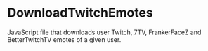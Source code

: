 # DownloadTwitchEmotes
JavaScript file that downloads user Twitch, 7TV, FrankerFaceZ and BetterTwitchTV emotes of a given user.
